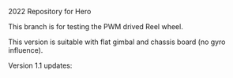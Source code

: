﻿2022 Repository for Hero

This branch is for testing the PWM drived Reel wheel.

This version is suitable with flat gimbal and chassis board (no gyro influence).

Version 1.1 updates:
